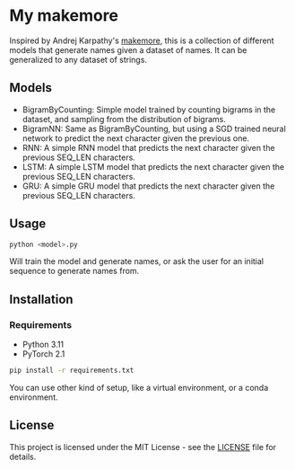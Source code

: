 # My makemore

Inspired by Andrej Karpathy's [makemore](https://github.com/karpathy/makemore), this is a collection of different models that generate names given a dataset of names. It can be generalized to any dataset of strings.

## Models

- BigramByCounting: Simple model trained by counting bigrams in the dataset, and sampling from the distribution of bigrams.
- BigramNN: Same as BigramByCounting, but using a SGD trained neural network to predict the next character given the previous one.
- RNN: A simple RNN model that predicts the next character given the previous SEQ_LEN characters.
- LSTM: A simple LSTM model that predicts the next character given the previous SEQ_LEN characters.
- GRU: A simple GRU model that predicts the next character given the previous SEQ_LEN characters.

## Usage

```bash
python <model>.py
```

Will train the model and generate names, or ask the user for an initial sequence to generate names from.

## Installation

### Requirements

- Python 3.11
- PyTorch 2.1

```bash
pip install -r requirements.txt
```

You can use other kind of setup, like a virtual environment, or a conda environment.

## License

This project is licensed under the MIT License - see the [LICENSE](LICENSE) file for details.

